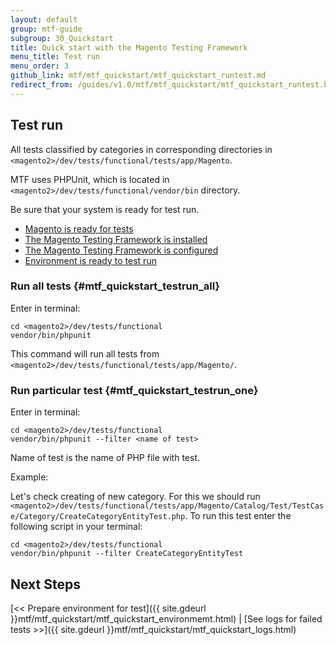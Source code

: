 ```yaml
---
layout: default
group: mtf-guide
subgroup: 30_Quickstart
title: Quick start with the Magento Testing Framework
menu_title: Test run
menu_order: 3
github_link: mtf/mtf_quickstart/mtf_quickstart_runtest.md
redirect_from: /guides/v1.0/mtf/mtf_quickstart/mtf_quickstart_runtest.html
---
```

<h2 id="mtf_quickstart_testrun">Test run</h2>

All tests classified by categories in corresponding directories in `<magento2>/dev/tests/functional/tests/app/Magento`.

MTF uses PHPUnit, which is located in `<magento2>/dev/tests/functional/vendor/bin` directory.

Be sure that your system is ready for test run.

- <a href="{{site.gdeurl}}mtf/mtf_installation.html#mtf_install_pre">Magento is ready for tests</a>
- <a href="{{site.gdeurl}}mtf/mtf_installation.html#mtf_install_check">The Magento Testing Framework is installed</a>
- <a href="{{site.gdeurl}}mtf/mtf_quickstart/mtf_quickstart_config.html">The Magento Testing Framework is configured</a>
- <a href="{{site.gdeurl}}mtf/mtf_quickstart/mtf_quickstart_environmemt.html">Environment is ready to test run</a>

### Run all tests {#mtf_quickstart_testrun_all}

Enter in terminal:
    
    cd <magento2>/dev/tests/functional
    vendor/bin/phpunit

This command will run all tests from `<magento2>/dev/tests/functional/tests/app/Magento/`.

### Run particular test {#mtf_quickstart_testrun_one}

Enter in terminal:

    cd <magento2>/dev/tests/functional
    vendor/bin/phpunit --filter <name of test>

Name of test is the name of PHP file with test.

Example:

Let's check creating of new category. For this we should run `<magento2>/dev/tests/functional/tests/app/Magento/Catalog/Test/TestCase/Category/CreateCategoryEntityTest.php`. To run this test enter the following script in your terminal:

    cd <magento2>/dev/tests/functional
    vendor/bin/phpunit --filter CreateCategoryEntityTest

<h2 id="mtf_install_pre">Next Steps</h2>

[&lt;&lt; Prepare environment for test]({{ site.gdeurl }}mtf/mtf_quickstart/mtf_quickstart_environmemt.html) | [See logs for failed tests &gt;&gt;]({{ site.gdeurl }}mtf/mtf_quickstart/mtf_quickstart_logs.html)